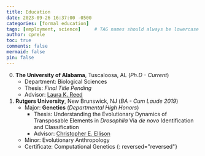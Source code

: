 ```yaml
---
title: Education
date: 2023-09-26 16:37:00 -0500
categories: [formal education]
tags: [employment, science]     # TAG names should always be lowercase
author: cprele
toc: true
comments: false
mermaid: false
pin: false
---
```



0. **The University of Alabama**, Tuscaloosa, AL (_Ph.D - Current_)
	- Department: Biological Sciences
	- Thesis: _Final Title Pending_
	- Advisor: [Laura K. Reed](https://flygxe.ua.edu)
0. **Rutgers University**, New Brunswick, NJ (_BA - Cum Laude 2019_)
	- Major: **Genetics** (_Departmental High Honors_)
		- Thesis: Understanding the Evolutionary Dynamics of Transposable Elements in _Drosophila_ Via _de novo_ Identification and Classification
		- Advisor: [Christopher E. Ellison](https://ellisonlab.website)
	- Minor: Evolutionary Anthropology
	- Certificate: Computational Genetics
{: reversed="reversed"}
